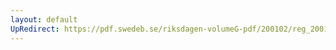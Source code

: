 ```yaml
---
layout: default
UpRedirect: https://pdf.swedeb.se/riksdagen-volumeG-pdf/200102/reg_200102/reg_200102_0401.pdf
---
```

